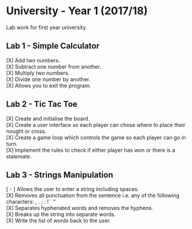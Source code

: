# University - Year 1 (2017/18)
Lab work for first year university. 
 
## Lab 1 - Simple Calculator  
[X] Add two numbers.  
[X] Subtract one number from another.  
[X] Multiply two numbers.  
[X] Divide one number by another.  
[X] Allows you to exit the program.  

## Lab 2 - Tic Tac Toe  
[X] Create and initialise the board.  
[X] Create a user interface so each player can chose where to place their nought or cross.  
[X] Create a game loop which controls the game so each player can go in turn.  
[X]  Implement the rules to check if either player has won or there is a stalemate.  

## Lab 3 - Strings Manipulation  
[ - ] Allows the user to enter a string including spaces.  
[X] Removes all punctuation from the sentence i.e. any of the following characters: , . ; : ! ` “  
[X] Separates hyphenated words and removes the hyphens.  
[X] Breaks up the string into separate words.  
[X] Write the list of words back to the user.  